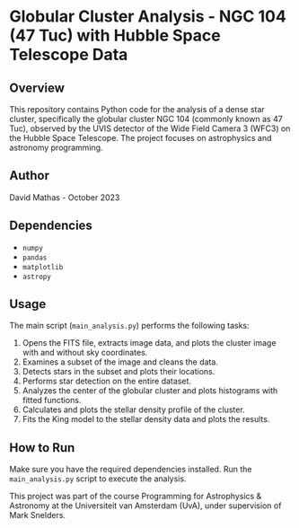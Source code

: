 # Globular Cluster Analysis - NGC 104 (47 Tuc) with Hubble Space Telescope Data

## Overview
This repository contains Python code for the analysis of a dense star cluster, specifically the globular cluster NGC 104 (commonly known as 47 Tuc), observed by the UVIS detector of the Wide Field Camera 3 (WFC3) on the Hubble Space Telescope. The project focuses on astrophysics and astronomy programming.

## Author
David Mathas - October 2023

## Dependencies
- `numpy`
- `pandas`
- `matplotlib`
- `astropy`

## Usage
The main script (`main_analysis.py`) performs the following tasks:
1. Opens the FITS file, extracts image data, and plots the cluster image with and without sky coordinates.
2. Examines a subset of the image and cleans the data.
3. Detects stars in the subset and plots their locations.
4. Performs star detection on the entire dataset.
5. Analyzes the center of the globular cluster and plots histograms with fitted functions.
6. Calculates and plots the stellar density profile of the cluster.
7. Fits the King model to the stellar density data and plots the results.

## How to Run
Make sure you have the required dependencies installed. Run the `main_analysis.py` script to execute the analysis.

This project was part of the course Programming for Astrophysics & Astronomy at the Universiteit van Amsterdam (UvA), under supervision of Mark Snelders.
